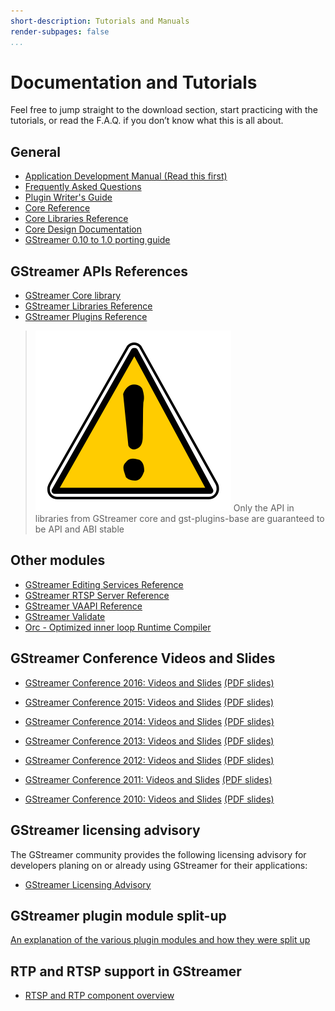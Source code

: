 ```yaml
---
short-description: Tutorials and Manuals
render-subpages: false
...
```


# Documentation and Tutorials

Feel free to jump straight to the download section, start practicing
with the tutorials, or read the F.A.Q. if you don’t know what this is
all about.

## General

 * [Application Development Manual (Read this first)](application-development/index.md)
 * [Frequently Asked Questions](frequently-asked-questions/index.md)
 * [Plugin Writer's Guide](plugin-development/index.md)
 * <a href="/data/doc/gstreamer/head/gstreamer/html/">Core Reference</a>
 * <a href="/data/doc/gstreamer/head/gstreamer-libs/html/">Core Libraries Reference</a>
 * [Core Design Documentation](design/index.md)
 * [GStreamer 0.10 to 1.0 porting guide](https://gitlab.freedesktop.org/gstreamer/gstreamer/raw/master/docs/random/porting-to-1.0.txt)

<!-- FIXME: save useful bits from wiki
| GStreamer Wiki (see esp. <a href="&site;/wiki/ReleasePlanning">ReleasePlanning</a> and <a href="&site;/wiki/SubmittingPatches">SubmittingPatches</a>)
| <a href="&site;/wiki/">HTML</a> |
-->


## GStreamer APIs References

* [GStreamer Core library](gstreamer)
* [GStreamer Libraries Reference](libs.md)
* [GStreamer Plugins Reference](plugins_doc.md)

> ![Warning](images/icons/emoticons/warning.svg) Only the API in libraries from
> GStreamer core and gst-plugins-base are guaranteed to be API and ABI stable


## Other modules

 * [GStreamer Editing Services Reference](gst-editing-services)
 * [GStreamer RTSP Server Reference](gst-rtsp-server)
 * [GStreamer VAAPI Reference](vaapi)
 * [GStreamer Validate](gst-devtools)
 * <a href="/data/doc/orc/">Orc - Optimized inner loop Runtime Compiler</a>

## GStreamer Conference Videos and Slides

* [GStreamer Conference 2016: Videos and Slides] [(PDF slides)]
* [GStreamer Conference 2015: Videos and Slides] [(PDF slides)][1]
* [GStreamer Conference 2014: Videos and Slides] [(PDF slides)][2]
* [GStreamer Conference 2013: Videos and Slides] [(PDF slides)][3]
* [GStreamer Conference 2012: Videos and Slides] [(PDF slides)][4]
* [GStreamer Conference 2011: Videos and Slides] [(PDF slides)][5]
* [GStreamer Conference 2010: Videos and Slides] [(PDF slides)][6]

  [GStreamer Conference 2016: Videos and Slides]: http://gstconf.ubicast.tv/channels/#gstreamer-conference-2016
  [GStreamer Conference 2015: Videos and Slides]: http://gstconf.ubicast.tv/channels/#gstreamer-conference-2015
  [GStreamer Conference 2014: Videos and Slides]: http://gstconf.ubicast.tv/channels/#gstreamer-conference-2014
  [GStreamer Conference 2013: Videos and Slides]: http://gstconf.ubicast.tv/channels/#gstreamer-conference-2013
  [GStreamer Conference 2012: Videos and Slides]: http://gstconf.ubicast.tv/channels/#gstreamer-conference-2012
  [GStreamer Conference 2011: Videos and Slides]: http://gstconf.ubicast.tv/channels/#conferences-2011
  [GStreamer Conference 2010: Videos and Slides]: http://gstconf.ubicast.tv/channels/#conferences-2010
  [(PDF slides)]: https://gstreamer.freedesktop.org/data/events/gstreamer-conference/2016/
  [1]: https://gstreamer.freedesktop.org/data/events/gstreamer-conference/2015/
  [2]: https://gstreamer.freedesktop.org/data/events/gstreamer-conference/2014/
  [3]: https://gstreamer.freedesktop.org/data/events/gstreamer-conference/2013/
  [4]: https://gstreamer.freedesktop.org/data/events/gstreamer-conference/2012/
  [5]: https://gstreamer.freedesktop.org/data/events/gstreamer-conference/2011/
  [6]: https://gstreamer.freedesktop.org/data/events/gstreamer-conference/2010/


## GStreamer licensing advisory

The GStreamer community provides the following licensing advisory for
developers planing on or already using GStreamer for their applications:

 * [GStreamer Licensing Advisory](licensing.md)


## GStreamer plugin module split-up

[An explanation of the various plugin modules and how they were split up](splitup.md)

## RTP and RTSP support in GStreamer

 * [RTSP and RTP component overview](rtp.md)
